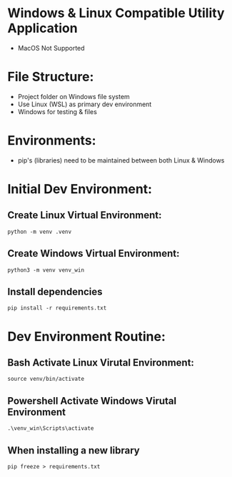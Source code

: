 # Windows & Linux Compatible Utility Application
- MacOS Not Supported

# File Structure:
- Project folder on Windows file system
- Use Linux (WSL) as primary dev environment
- Windows for testing & files

# Environments:
- pip's (libraries) need to be maintained between both Linux & Windows

# Initial Dev Environment:
## Create Linux Virtual Environment:
    python -m venv .venv
## Create Windows Virtual Environment:
    python3 -m venv venv_win
## Install dependencies
    pip install -r requirements.txt

# Dev Environment Routine:
## Bash Activate Linux Virutal Environment:
    source venv/bin/activate
## Powershell Activate Windows Virutal Environment
    .\venv_win\Scripts\activate
## When installing a new library
    pip freeze > requirements.txt
